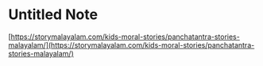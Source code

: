 # Untitled Note

[https://storymalayalam.com/kids-moral-stories/panchatantra-stories-malayalam/](https://storymalayalam.com/kids-moral-stories/panchatantra-stories-malayalam/)